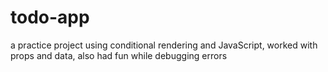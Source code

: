 # todo-app

a practice project using conditional rendering and JavaScript, worked with props and data, also had fun while debugging errors

